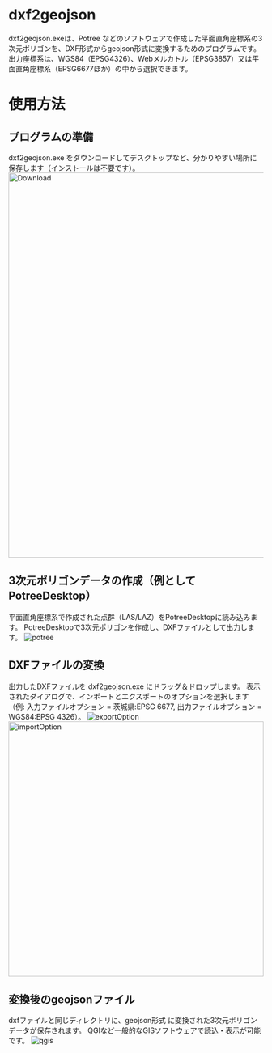 # dxf2geojson
dxf2geojson.exeは、Potree などのソフトウェアで作成した平面直角座標系の3次元ポリゴンを、DXF形式からgeojson形式に変換するためのプログラムです。出力座標系は、WGS84（EPSG4326）、Webメルカトル（EPSG3857）又は平面直角座標系（EPSG6677ほか）の中から選択できます。

# 使用方法
## プログラムの準備
dxf2geojson.exe をダウンロードしてデスクトップなど、分かりやすい場所に保存します（インストールは不要です）。
<img width="761" alt="Download" src="https://github.com/user-attachments/assets/992cbb37-eedd-428c-80aa-11578de0c69f" />


## 3次元ポリゴンデータの作成（例として PotreeDesktop）
平面直角座標系で作成された点群（LAS/LAZ）をPotreeDesktopに読み込みます。
PotreeDesktopで3次元ポリゴンを作成し、DXFファイルとして出力します。
![potree](https://github.com/user-attachments/assets/8535c3cd-20be-4f56-9db3-e5177cbe5f43)


## DXFファイルの変換
出力したDXFファイルを dxf2geojson.exe にドラッグ＆ドロップします。
表示されたダイアログで、インポートとエクスポートのオプションを選択します（例: 入力ファイルオプション = 茨城県:EPSG 6677, 出力ファイルオプション = WGS84:EPSG 4326）。
![exportOption](https://github.com/user-attachments/assets/193f2b7d-3bd3-465e-b93b-3e6a2d3aa70d)
<img width="504" alt="importOption" src="https://github.com/user-attachments/assets/844bf7eb-a155-4d64-b0f6-68a365e8af3d" />


## 変換後のgeojsonファイル
dxfファイルと同じディレクトリに、geojson形式 に変換された3次元ポリゴンデータが保存されます。
QGIなど一般的なGISソフトウェアで読込・表示が可能です。
![qgis](https://github.com/user-attachments/assets/37b29526-0bca-4de3-99b1-8d6f3c0c3a74)

